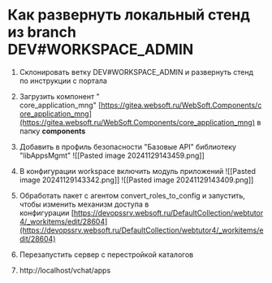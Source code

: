 # Как развернуть локальный стенд из branch DEV#WORKSPACE_ADMIN

1. Склонировать ветку DEV#WORKSPACE_ADMIN и развернуть стенд по инструкции с портала

2. Загрузить компонент " 
core_application_mng" [https://gitea.websoft.ru/WebSoft.Components/core_application_mng](https://gitea.websoft.ru/WebSoft.Components/core_application_mng) в папку **components**

3. Добавить в профиль безопасности "Базовые API" библиотеку "libAppsMgmt"
![[Pasted image 20241129143459.png]]

4. В конфигурации workspace включить модуль приложений
![[Pasted image 20241129143342.png]]
![[Pasted image 20241129143409.png]]

5. Обработать пакет с агентом convert_roles_to_config и запустить, чтобы изменить механизм доступа в конфигурации [https://devopssrv.websoft.ru/DefaultCollection/webtutor4/_workitems/edit/28604](https://devopssrv.websoft.ru/DefaultCollection/webtutor4/_workitems/edit/28604)

6. Перезапустить сервер с перестройкой каталогов
7. http://localhost/vchat/apps